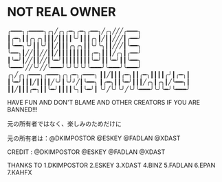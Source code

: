 # NOT REAL OWNER




╭━━━╮╭━━━━╮╭╮╱╭╮╭━╮╭━╮╭━━╮╱╭╮╱╱╱╭━━━╮
┃╭━╮┃┃╭╮╭╮┃┃┃╱┃┃┃┃╰╯┃┃┃╭╮┃╱┃┃╱╱╱┃╭━━╯
┃╰━━╮╰╯┃┃╰╯┃┃╱┃┃┃╭╮╭╮┃┃╰╯╰╮┃┃╱╱╱┃╰━━╮
╰━━╮┃╱╱┃┃╱╱┃┃╱┃┃┃┃┃┃┃┃┃╭━╮┃┃┃╱╭╮┃╭━━╯
┃╰━╯┃╱╱┃┃╱╱┃╰━╯┃┃┃┃┃┃┃┃╰━╯┃┃╰━╯┃┃╰━━╮
╰━━━╯╱╱╰╯╱╱╰━━━╯╰╯╰╯╰╯╰━━━╯╰━━━╯╰━━━╯
╭╮╱╭╮╭━━━╮╭━━━╮╭╮╭━╮╭━━━╮
┃┃╱┃┃┃╭━╮┃┃╭━╮┃┃┃┃╭╯┃╭━╮┃
┃╰━╯┃┃┃╱┃┃┃┃╱╰╯┃╰╯╯╱┃╰━━╮
┃╭━╮┃┃╰━╯┃┃┃╱╭╮┃╭╮┃╱╰━━╮┃
┃┃╱┃┃┃╭━╮┃┃╰━╯┃┃┃┃╰╮┃╰━╯┃
╰╯╱╰╯╰╯╱╰╯╰━━━╯╰╯╰━╯╰━━━╯





HAVE FUN  AND DON'T BLAME AND OTHER CREATORS IF YOU ARE BANNED!!!

元の所有者ではなく、楽しみのためだけに

元の所有者は：@DKIMPOSTOR @ESKEY @FADLAN @XDAST 

CREDIT : @DKIMPOSTOR @ESKEY @FADLAN @XDAST 

THANKS 
TO
1.DKIMPOSTOR
2.ESKEY
3.XDAST
4.BINZ
5.FADLAN
6.EPAN
7.KAHFX

